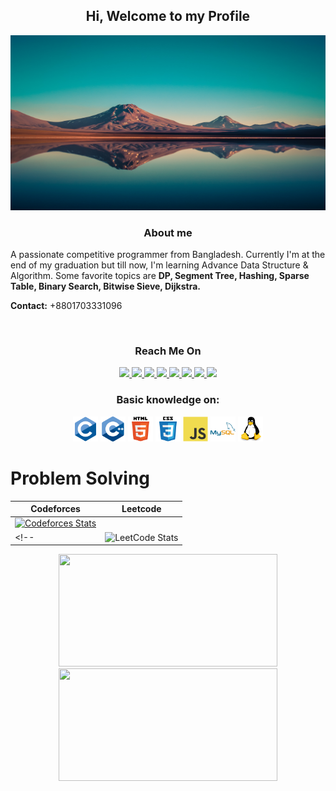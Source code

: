 <html>
<body>

<h2 align="center">Hi, Welcome to my Profile</h2>
<img height="280px" width="100%" src="https://github.com/fadilcse5bu/fadilcse5bu/blob/main/img/cover.jpg">

<h3 align="center">About me</h3>
<p>A passionate competitive programmer from Bangladesh. Currently I'm at the end of my graduation but till now, I'm learning Advance Data Structure & Algorithm. Some favorite topics are <b>DP, Segment Tree, Hashing, Sparse Table, Binary Search, Bitwise Sieve, Dijkstra.</b></p>
<p><b>Contact:</b> +8801703331096</p>
<br>

<h3 align="center">Reach Me On</h3>
<p align="center">
<a href="https://www.linkedin.com/in/saidul-islam-9310311a2/">
  <img src="https://img.shields.io/badge/linkedin-0A66C2?&style=for-the-badge&logo=linkedin&logoColor=white" height=25>
</a> 
<a href="mailto:fadil.cse5.bu.@gmail.com">
  <img src="https://img.shields.io/badge/Gmail-EA4335?style=for-the-badge&logo=gmail&logoColor=white" height=25>
</a>
  <a href="https://discord.com/channels/saidul_islam#0622">
  <img src="https://img.shields.io/badge/Discord-485EF4?style=for-the-badge&logo=discord&logoColor=white" height=25>
</a>
  <a href="https://codeforces.com/profile/fadil">
  <img src="https://img.shields.io/badge/Codeforces-1A92CF?style=for-the-badge&logo=codeforces&logoColor=white" height=25>
</a>
  <a href="https://leetcode.com/fadil_cse5_bu">
  <img src="https://img.shields.io/badge/LeeCode-FFA116?style=for-the-badge&logo=leetcode&logoColor=white" height=25>
</a>
  <a href="https://www.codechef.com/users/fadil_cse5_bu">
  <img src="https://img.shields.io/badge/Codechef-5F331D?style=for-the-badge&logo=codechef&logoColor=white" height=25>
</a>
  <a href="https://www.hackerrank.com/fadil_cse5_bu">
  <img src="https://img.shields.io/badge/HackerRank-30?style=for-the-badge&logo=hackerrank&logoColor=white" height=25>
</a>
  <a href="https://cses.fi/user/86870">
  <img src="https://img.shields.io/badge/CSES-E7CF98?style=for-the-badge&logo=hackerearth&logoColor=white" height=25>
</a>
</p>

<div align="center">
<h3>Basic knowledge on:</h3>
<p> 
<a href="https://www.cprogramming.com/" target="_blank" rel="noreferrer"> <img src="https://raw.githubusercontent.com/devicons/devicon/master/icons/c/c-original.svg" alt="c" width="40" height="40"/></a> 
<a href="https://www.w3schools.com/cpp/" target="_blank" rel="noreferrer"> <img src="https://raw.githubusercontent.com/devicons/devicon/master/icons/cplusplus/cplusplus-original.svg" alt="cplusplus" width="40" height="40"/></a> 
<a href="https://www.w3.org/html/" target="_blank" rel="noreferrer"> <img src="https://raw.githubusercontent.com/devicons/devicon/master/icons/html5/html5-original-wordmark.svg" alt="html5" width="40" height="40"/></a>
<a href="https://www.w3schools.com/css/" target="_blank" rel="noreferrer"> <img src="https://raw.githubusercontent.com/devicons/devicon/master/icons/css3/css3-original-wordmark.svg" alt="css3" width="40" height="40"/></a>  
<a href="https://developer.mozilla.org/en-US/docs/Web/JavaScript" target="_blank" rel="noreferrer"> <img src="https://raw.githubusercontent.com/devicons/devicon/master/icons/javascript/javascript-original.svg" alt="javascript" width="40" height="40"/></a>
<a href="https://www.mysql.com/" target="_blank" rel="noreferrer"> <img src="https://raw.githubusercontent.com/devicons/devicon/master/icons/mysql/mysql-original-wordmark.svg" alt="mysql" width="40" height="40"/></a>
<a href="https://www.linux.org/" target="_blank" rel="noreferrer"> <img src="https://raw.githubusercontent.com/devicons/devicon/master/icons/linux/linux-original.svg" alt="linux" width="40" height="40"/></a>
</p>
</div>

# Problem Solving

| Codeforces        | Leetcode           |
| ------------- |:-------------:|
| [![Codeforces Stats](https://codeforces-readme-stats.vercel.app/api/card?username=fadil)](https://codeforces.com/profile/fadil) 
<!-- | ![LeetCode Stats](https://leetcard.jacoblin.cool/sabir00?theme=nord&font=Anonymous%20Pro&ext=heatmap) | -->

<!-- [![Codeforces Stats](https://codeforces-readme-stats.vercel.app/api/card?username=sabir)](https://codeforces.com/profile/sabir)
![LeetCode Stats](https://leetcard.jacoblin.cool/sabir00?theme=nord&font=Anonymous%20Pro&ext=heatmap) -->

<p align="center">
  <img height="180em" width="350px" src="https://github-readme-stats.vercel.app/api/top-langs/?username=fadilcse5bu&show_icons=true&hide_border=true&layout=compact&langs_count=8"/>
  <img height="180em" width="350px" src="https://github-readme-stats.vercel.app/api?username=fadilcse5bu&show_icons=true&hide_border=true&&count_private=true&include_all_commits=true" />
</p>
</body>
</html>

